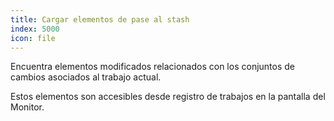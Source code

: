 ```yaml
---
title: Cargar elementos de pase al stash
index: 5000
icon: file
---
```


Encuentra elementos modificados relacionados con los 
conjuntos de cambios asociados al trabajo actual.

Estos elementos son accesibles desde registro de trabajos en 
la pantalla del Monitor.


